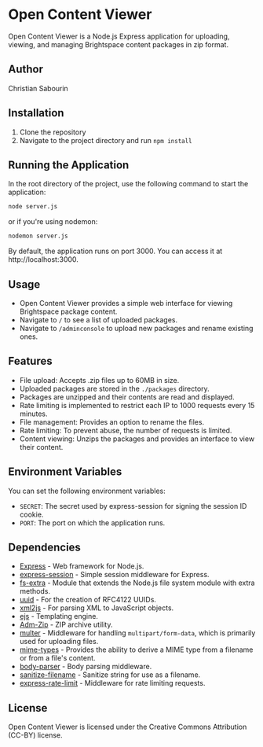 # Open Content Viewer

Open Content Viewer is a Node.js Express application for uploading, viewing, and managing Brightspace content packages in zip format.

## Author

Christian Sabourin

## Installation

1. Clone the repository
2. Navigate to the project directory and run `npm install`

## Running the Application

In the root directory of the project, use the following command to start the application:

```bash
node server.js
```

or if you're using nodemon:

```bash
nodemon server.js
```

By default, the application runs on port 3000. You can access it at http://localhost:3000.

## Usage

- Open Content Viewer provides a simple web interface for viewing Brightspace package content.
- Navigate to `/` to see a list of uploaded packages.
- Navigate to `/adminconsole` to upload new packages and rename existing ones.

## Features

- File upload: Accepts .zip files up to 60MB in size.
- Uploaded packages are stored in the `./packages` directory.
- Packages are unzipped and their contents are read and displayed.
- Rate limiting is implemented to restrict each IP to 1000 requests every 15 minutes.
- File management: Provides an option to rename the files.
- Rate limiting: To prevent abuse, the number of requests is limited.
- Content viewing: Unzips the packages and provides an interface to view their content.

## Environment Variables

You can set the following environment variables:

- `SECRET`: The secret used by express-session for signing the session ID cookie.
- `PORT`: The port on which the application runs.

## Dependencies

- [Express](https://expressjs.com/) - Web framework for Node.js.
- [express-session](https://www.npmjs.com/package/express-session) - Simple session middleware for Express.
- [fs-extra](https://www.npmjs.com/package/fs-extra) - Module that extends the Node.js file system module with extra methods.
- [uuid](https://www.npmjs.com/package/uuid) - For the creation of RFC4122 UUIDs.
- [xml2js](https://www.npmjs.com/package/xml2js) - For parsing XML to JavaScript objects.
- [ejs](https://www.npmjs.com/package/ejs) - Templating engine.
- [Adm-Zip](https://www.npmjs.com/package/adm-zip) - ZIP archive utility.
- [multer](https://www.npmjs.com/package/multer) - Middleware for handling `multipart/form-data`, which is primarily used for uploading files.
- [mime-types](https://www.npmjs.com/package/mime-types) - Provides the ability to derive a MIME type from a filename or from a file's content.
- [body-parser](https://www.npmjs.com/package/body-parser) - Body parsing middleware.
- [sanitize-filename](https://www.npmjs.com/package/sanitize-filename) - Sanitize string for use as a filename.
- [express-rate-limit](https://www.npmjs.com/package/express-rate-limit) - Middleware for rate limiting requests.

## License

Open Content Viewer is licensed under the Creative Commons Attribution (CC-BY) license.
